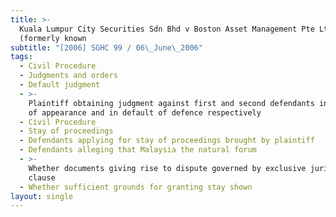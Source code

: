 ```yaml
---
title: >-
  Kuala Lumpur City Securities Sdn Bhd v Boston Asset Management Pte Ltd
  (formerly known
subtitle: "[2006] SGHC 99 / 06\_June\_2006"
tags:
  - Civil Procedure
  - Judgments and orders
  - Default judgment
  - >-
    Plaintiff obtaining judgment against first and second defendants in default
    of appearance and in default of defence respectively
  - Civil Procedure
  - Stay of proceedings
  - Defendants applying for stay of proceedings brought by plaintiff
  - Defendants alleging that Malaysia the natural forum
  - >-
    Whether documents giving rise to dispute governed by exclusive jurisdiction
    clause
  - Whether sufficient grounds for granting stay shown
layout: single
---
```


